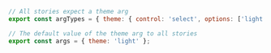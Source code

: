```js filename="preview.js" renderer="common" language="js"
// All stories expect a theme arg
export const argTypes = { theme: { control: 'select', options: ['light', 'dark'] } };

// The default value of the theme arg to all stories
export const args = { theme: 'light' };
```

